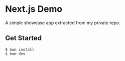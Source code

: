 # Next.js Demo

A simple showcase app extracted from my private repo.

## Get Started

```
$ bun install
$ bun dev
```

